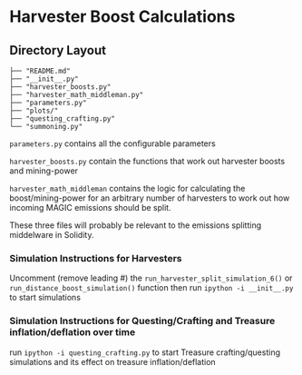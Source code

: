 # Harvester Boost Calculations


## Directory Layout
```
├── "README.md"
├── "__init__.py"
├── "harvester_boosts.py"
├── "harvester_math_middleman.py"
├── "parameters.py"
├── "plots/"
├── "questing_crafting.py"
└── "summoning.py"
```

`parameters.py` contains all the configurable parameters

`harvester_boosts.py` contain the functions that work out harvester boosts and mining-power

`harvester_math_middleman` contains the logic for calculating the boost/mining-power for an arbitrary number of harvesters to work out how incoming MAGIC emissions should be split.

These three files will probably be relevant to the emissions splitting middelware in Solidity.

### Simulation Instructions for Harvesters
Uncomment (remove leading #) the `run_harvester_split_simulation_6()`
or `run_distance_boost_simulation()` function then
run `ipython -i __init__.py` to start simulations

### Simulation Instructions for Questing/Crafting and Treasure inflation/deflation over time
run `ipython -i questing_crafting.py` to start Treasure crafting/questing simulations
and its effect on treasure inflation/deflation
